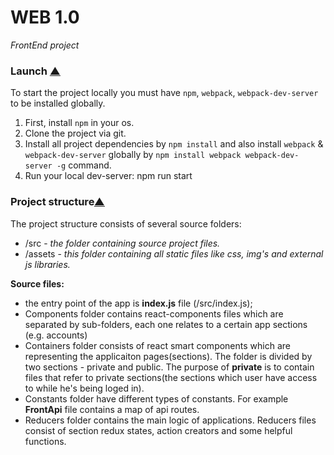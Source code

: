 # WEB 1.0
_FrontEnd project_

<a name="bootstrap"></a>
### Launch [▲](#content)

To start the project locally you must have `npm`, `webpack`, `webpack-dev-server` to be installed globally.
1. First, install `npm` in your os.
2. Clone the project via git.
3. Install all project dependencies by `npm install` and also install `webpack` & `webpack-dev-server` globally by `npm install webpack webpack-dev-server -g`  command.
4. Run your local dev-server:
   npm run start

<a name="structure"></a>
### Project structure[▲](#content)

The project structure consists of several source folders:
* /src - _the folder containing source project files._
* /assets - _this folder containing all static files like css, img's and external js libraries._

**Source files:**
  * the entry point of the app is **index.js** file (/src/index.js);
  * Components folder contains react-components files which are separated by sub-folders, each one relates to a certain app sections (e.g. accounts)
  * Containers folder consists of react smart components which are representing the applicaiton pages(sections). The folder is divided by two sections - private and public. The purpose of **private** is to contain files that refer to private sections(the sections which user have access to while he's being loged in).
  * Constants folder have different types of constants. For example **FrontApi** file contains a map of api routes.
  * Reducers folder contains the main logic of applications. Reducers files consist of section redux states, action creators and some helpful functions.
